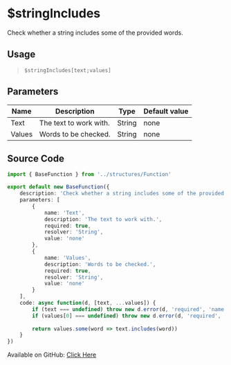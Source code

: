 # $stringIncludes
Check whether a string includes some of the provided words.
## Usage
> `$stringIncludes[text;values]`
## Parameters
|  Name  |      Description       |  Type  | Default value |
|--------|------------------------|--------|---------------|
| Text   | The text to work with. | String | none          |
| Values | Words to be checked.   | String | none          |

## Source Code
```ts
import { BaseFunction } from '../structures/Function'

export default new BaseFunction({
    description: 'Check whether a string includes some of the provided words.',
    parameters: [
        {
            name: 'Text',
            description: 'The text to work with.',
            required: true,
            resolver: 'String',
            value: 'none'
        },
        {
            name: 'Values',
            description: 'Words to be checked.',
            required: true,
            resolver: 'String',
            value: 'none'
        }
    ],
    code: async function(d, [text, ...values]) {
        if (text === undefined) throw new d.error(d, 'required', 'name', d.function?.name!)
        if (values[0] === undefined) throw new d.error(d, 'required', 'values', d.function?.name!)
        
        return values.some(word => text.includes(word))
    }
})
```
Available on GitHub: [Click Here](https://github.com/Cyberghxst/bdjs/blob/v1/src/functions/stringIncludes.ts)